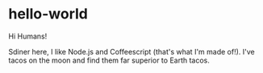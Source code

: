 hello-world
===========

Hi Humans!

Sdiner here, I like Node.js and Coffeescript (that's what I'm made of!).
I've tacos on the moon and find them far superior to Earth tacos.

